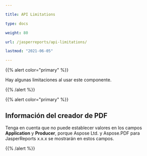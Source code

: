 ```yaml
---

title: API Limitations 

type: docs

weight: 80

url: /jasperreports/api-limitations/

lastmod: "2021-06-05"

---
```




{{% alert color="primary" %}}



Hay algunas limitaciones al usar este componente.



{{% /alert %}}



{{% alert color="primary" %}}



## **Información del creador de PDF**

Tenga en cuenta que no puede establecer valores en los campos **Application** y **Producer**, porque Aspose Ltd. y Aspose.PDF para JasperReports x.x.x se mostrarán en estos campos.



{{% /alert %}}